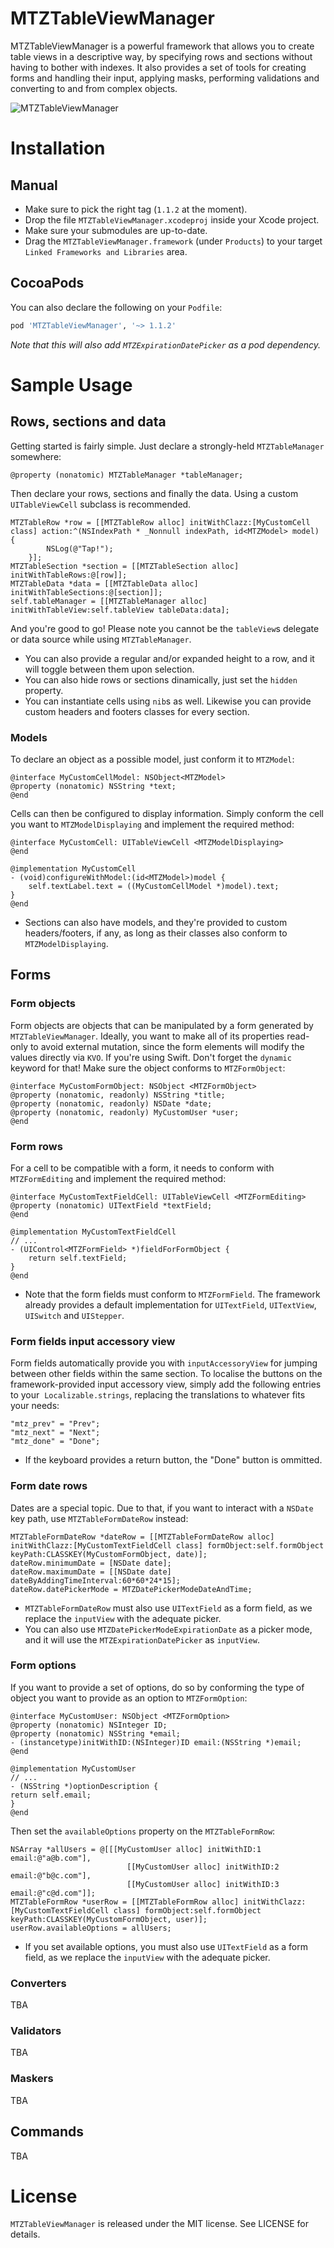 # MTZTableViewManager
MTZTableViewManager is a powerful framework that allows you to create table views in a descriptive way, by specifying rows and sections without having to bother with indexes. It also provides a set of tools for creating forms and handling their input, applying masks, performing validations and converting to and from complex objects.

![MTZTableViewManager](https://github.com/mtzaquia/MTZTableViewManager/raw/assets/example.gif)

# Installation

## Manual
- Make sure to pick the right tag (`1.1.2` at the moment).
- Drop the file `MTZTableViewManager.xcodeproj` inside your Xcode project. 
- Make sure your submodules are up-to-date.
- Drag the `MTZTableViewManager.framework` (under `Products`) to your target `Linked Frameworks and Libraries` area.

## CocoaPods
You can also declare the following on your `Podfile`:
```ruby
pod 'MTZTableViewManager', '~> 1.1.2'
```
*Note that this will also add `MTZExpirationDatePicker` as a pod dependency.*

# Sample Usage

## Rows, sections and data
Getting started is fairly simple. Just declare a strongly-held `MTZTableManager` somewhere:
```objc
@property (nonatomic) MTZTableManager *tableManager;
```
Then declare your rows, sections and finally the data. Using a custom `UITableViewCell` subclass is recommended.
```objc
MTZTableRow *row = [[MTZTableRow alloc] initWithClazz:[MyCustomCell class] action:^(NSIndexPath * _Nonnull indexPath, id<MTZModel> model) {
        NSLog(@"Tap!");
    }];
MTZTableSection *section = [[MTZTableSection alloc] initWithTableRows:@[row]];
MTZTableData *data = [[MTZTableData alloc] initWithTableSections:@[section]];
self.tableManager = [[MTZTableManager alloc] initWithTableView:self.tableView tableData:data];
```
And you're good to go! Please note you cannot be the `tableView`s delegate or data source while using `MTZTableManager`. 

* You can also provide a regular and/or expanded height to a row, and it will toggle between them upon selection.
* You can also hide rows or sections dinamically, just set the `hidden` property.
* You can instantiate cells using `nib`s as well. Likewise you can provide custom headers and footers classes for every section.

### Models
To declare an object as a possible model, just conform it to `MTZModel`:
```objc
@interface MyCustomCellModel: NSObject<MTZModel>
@property (nonatomic) NSString *text;
@end
```

Cells can then be configured to display information. Simply conform the cell you want to `MTZModelDisplaying` and implement the required method:
```objc
@interface MyCustomCell: UITableViewCell <MTZModelDisplaying>
@end

@implementation MyCustomCell
- (void)configureWithModel:(id<MTZModel>)model {
    self.textLabel.text = ((MyCustomCellModel *)model).text;
}
@end
```

* Sections can also have models, and they're provided to custom headers/footers, if any, as long as their classes also conform to `MTZModelDisplaying`.

## Forms
### Form objects
Form objects are objects that can be manipulated by a form generated by `MTZTableViewManager`. Ideally, you want to make all of its properties read-only to avoid external mutation, since the form elements will modify the values directly via `KVO`. If you're using Swift. Don't forget the `dynamic` keyword for that! Make sure the object conforms to `MTZFormObject`:
```objc
@interface MyCustomFormObject: NSObject <MTZFormObject>
@property (nonatomic, readonly) NSString *title;
@property (nonatomic, readonly) NSDate *date;
@property (nonatomic, readonly) MyCustomUser *user;
@end
```

### Form rows
For a cell to be compatible with a form, it needs to conform with `MTZFormEditing` and implement the required method:
```objc
@interface MyCustomTextFieldCell: UITableViewCell <MTZFormEditing>
@property (nonatomic) UITextField *textField;
@end

@implementation MyCustomTextFieldCell
// ...
- (UIControl<MTZFormField> *)fieldForFormObject {
    return self.textField;
}
@end
```

* Note that the form fields must conform to `MTZFormField`. The framework already provides a default implementation for `UITextField`, `UITextView`, `UISwitch` and `UIStepper`.

### Form fields input accessory view
Form fields automatically provide you with `inputAccessoryView` for jumping between other fields within the same section. To localise the buttons on the framework-provided input accessory view, simply add the following entries to your  `Localizable.strings`, replacing the translations to whatever fits your needs:
```objc
"mtz_prev" = "Prev";
"mtz_next" = "Next";
"mtz_done" = "Done";
```

* If the keyboard provides a return button, the "Done" button is ommitted.

### Form date rows
Dates are a special topic. Due to that, if you want to interact with a `NSDate` key path, use `MTZTableFormDateRow` instead:
```objc
MTZTableFormDateRow *dateRow = [[MTZTableFormDateRow alloc] initWithClazz:[MyCustomTextFieldCell class] formObject:self.formObject keyPath:CLASSKEY(MyCustomFormObject, date)];
dateRow.minimumDate = [NSDate date];
dateRow.maximumDate = [[NSDate date] dateByAddingTimeInterval:60*60*24*15];
dateRow.datePickerMode = MTZDatePickerModeDateAndTime;
```

* `MTZTableFormDateRow` must also use `UITextField` as a form field, as we replace the `inputView` with the adequate picker. 
* You can also use `MTZDatePickerModeExpirationDate` as a picker mode, and it will use the `MTZExpirationDatePicker` as `inputView`.

### Form options
If you want to provide a set of options, do so by conforming the type of object you want to provide as an option to `MTZFormOption`:
```objc
@interface MyCustomUser: NSObject <MTZFormOption>
@property (nonatomic) NSInteger ID;
@property (nonatomic) NSString *email;
- (instancetype)initWithID:(NSInteger)ID email:(NSString *)email;
@end

@implementation MyCustomUser
// ...
- (NSString *)optionDescription {
return self.email;
}
@end
```

Then set the `availableOptions` property on the `MTZTableFormRow`:
```objc
NSArray *allUsers = @[[[MyCustomUser alloc] initWithID:1 email:@"a@b.com"],
                          [[MyCustomUser alloc] initWithID:2 email:@"b@c.com"],
                          [[MyCustomUser alloc] initWithID:3 email:@"c@d.com"]];
MTZTableFormRow *userRow = [[MTZTableFormRow alloc] initWithClazz:[MyCustomTextFieldCell class] formObject:self.formObject keyPath:CLASSKEY(MyCustomFormObject, user)];
userRow.availableOptions = allUsers;
```

* If you set available options, you must also use `UITextField` as a form field, as we replace the `inputView` with the adequate picker.

### Converters
TBA

### Validators
TBA

### Maskers
TBA

## Commands
TBA

# License
`MTZTableViewManager` is released under the MIT license. See LICENSE for details.
